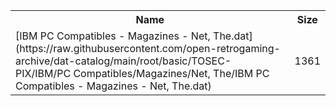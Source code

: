<table>
<tr><th>Name</th><th>Size</th></tr>
<tr><td>
[IBM PC Compatibles - Magazines - Net, The.dat](https://raw.githubusercontent.com/open-retrogaming-archive/dat-catalog/main/root/basic/TOSEC-PIX/IBM/PC Compatibles/Magazines/Net, The/IBM PC Compatibles - Magazines - Net, The.dat)
</td><td>1361</td></tr>
</table>
